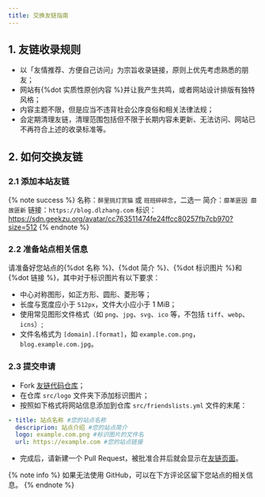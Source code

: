 ```yaml
---
title: 交换友链指南
---
```


## 1. 友链收录规则

- 以「友情推荐、方便自己访问」为宗旨收录链接，原则上优先考虑熟悉的朋友；
- 网站有{%dot 实质性原创内容 %}并让我产生共鸣，或者网站设计排版有独特风格；
- 内容主题不限，但是应当不违背社会公序良俗和相关法律法规；
- 会定期清理友链，清理范围包括但不限于长期内容未更新、无法访问、网站已不再符合上述的收录标准等。

## 2. 如何交换友链
### 2.1 添加本站友链

{% note success %}
名称：`醉里挑灯赏猫` 或 `班班碎碎念`，二选一
简介：`靡革匪因 靡故匪新`
链接：`https://blog.dlzhang.com`
标识：https://sdn.geekzu.org/avatar/cc763511474fe24ffcc80257fb7cb970?size=512
{% endnote %}

### 2.2 准备站点相关信息

请准备好您站点的{%dot 名称 %}、{%dot 简介 %}、{%dot 标识图片 %}和{%dot 链接 %}，其中对于标识图片有以下要求：

- 中心对称图形，如正方形、圆形、菱形等；
- 长度与宽度应小于 `512px`，文件大小应小于 1 MiB；
- 使用常见图形文件格式（如 `png`、`jpg`、`svg`、`ico` 等，不包括 `tiff`、`webp`、`icns`）;
- 文件名格式为 `[domain].[format]`，如 `example.com.png`，`blog.example.com.jpg`。

### 2.3 提交申请

- Fork [<i class="fab fa-fw fa-github"></i>友链代码仓库](https://github.com/leirock/friends)；
- 在仓库 `src/logo` 文件夹下添加标识图片；
- 按照如下格式将网站信息添加到仓库 `src/friendslists.yml` 文件的末尾：
```yaml
- title: 站点名称 #您的站点名称
  descriprion: 站点介绍 #您的站点简介
  logo: example.com.png #标识图片的文件名
  url: https://example.com #您的站点链接
```
- 完成后，请新建一个 Pull Request，被批准合并后就会显示在[友链页面](/friends)。

{% note info %}
如果无法使用 GitHub，可以在下方评论区留下您站点的相关信息。
{% endnote %}